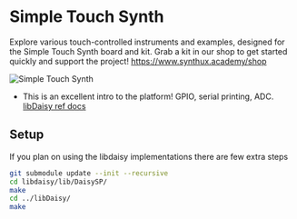 # Simple Touch Synth

Explore various touch-controlled instruments and examples, designed for the Simple Touch Synth board and kit. Grab a kit in our shop to get started quickly and support the project! https://www.synthux.academy/shop

![Simple Touch Synth](https://github.com/Synthux-Academy/simple-touch-instruments/assets/91409567/21892c99-8bf1-432e-a098-692aca500b3c)



* This is an excellent intro to the platform! GPIO, serial printing, ADC.
[libDaisy ref docs](https://electro-smith.github.io/libDaisy/index.html)

## Setup

If you plan on using the libdaisy implementations there are few extra steps

```bash
git submodule update --init --recursive
cd libdaisy/lib/DaisySP/
make
cd ../libDaisy/
make
```
